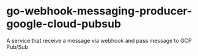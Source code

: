 # go-webhook-messaging-producer-google-cloud-pubsub
A service that receive a message via webhook and pass message to GCP Pub/Sub
